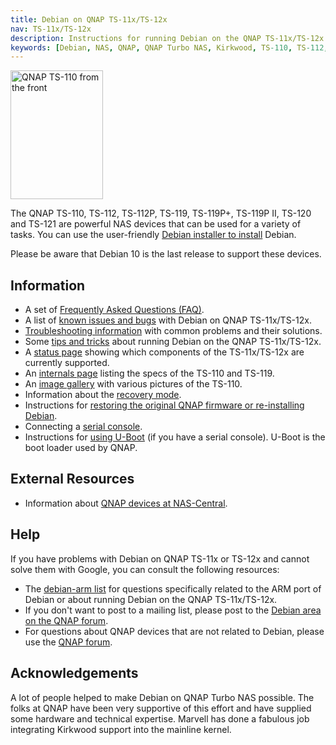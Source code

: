 ```yaml
---
title: Debian on QNAP TS-11x/TS-12x
nav: TS-11x/TS-12x
description: Instructions for running Debian on the QNAP TS-11x/TS-12x
keywords: [Debian, NAS, QNAP, QNAP Turbo NAS, Kirkwood, TS-110, TS-112, TS-112P, TS-119, TS-119P+, TS-119P II]
---
```


<div class="right">
<img src = "images/r_qnap_ts110.jpg" class="border" alt="QNAP TS-110 from the front" width="148" height="206" />
</div>

The QNAP TS-110, TS-112, TS-112P, TS-119, TS-119P+, TS-119P II, TS-120 and TS-121 are powerful NAS
devices that can be used for a variety of tasks.  You can use the
user-friendly <a href = "install/">Debian installer to install</a> Debian.

Please be aware that Debian 10 is the last release to support these
devices.

<h2>Information</h2>

<ul>

<li>A set of <a href = "faq/">Frequently Asked Questions (FAQ)</a>.</li>

<li>A list of <a href = "known-issues/">known issues and bugs</a> with
Debian on QNAP TS-11x/TS-12x.</li>

<li><a href = "troubleshooting/">Troubleshooting information</a> with common
problems and their solutions.</li>

<li>Some <a href = "tips/">tips and tricks</a> about running Debian on the
QNAP TS-11x/TS-12x.</li>

<li>A <a href = "status/">status page</a> showing which components of the
TS-11x/TS-12x are currently supported.</li>

<li>An <a href = "specs/">internals page</a> listing the specs of the TS-110
and TS-119.</li>

<li>An <a href = "gallery/">image gallery</a> with various pictures of the
TS-110.</li>

<li>Information about the <a href = "recovery/">recovery mode</a>.</li>

<li>Instructions for <a href = "deinstall/">restoring the original QNAP
firmware or re-installing Debian</a>.</li>

<li>Connecting a <a href = "serial/">serial console</a>.</li>

<li>Instructions for <a href = "uboot/">using U-Boot</a> (if you have a
serial console).  U-Boot is the boot loader used by QNAP.</li>

</ul>

<h2>External Resources</h2>

<ul>

<li>Information about <a href = "http://qnap.nas-central.org/">QNAP devices
at NAS-Central</a>.</li>

</ul>

<h2>Help</h2>

If you have problems with Debian on QNAP TS-11x or TS-12x and cannot solve
them with Google, you can consult the following resources:

<ul>

<li>The <a href = "http://lists.debian.org/debian-arm/">debian-arm list</a>
for questions specifically related to the ARM port of Debian or about
running Debian on the QNAP TS-11x/TS-12x.</li>

<li>If you don't want to post to a mailing list, please post to the
<a href = "http://forum.qnap.com/viewforum.php?f=147">Debian area
on the QNAP forum</a>.</li>

<li>For questions about QNAP devices that are not related to Debian,
please use the <a href = "http://forum.qnap.com/">QNAP forum</a>.</li>

</ul>

<h2>Acknowledgements</h2>

A lot of people helped to make Debian on QNAP Turbo NAS possible.  The
folks at QNAP have been very supportive of this effort and have supplied
some hardware and technical expertise.  Marvell has done a fabulous job
integrating Kirkwood support into the mainline kernel.

